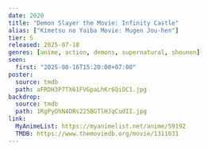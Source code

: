 ```yaml
---
date: 2020
title: "Demon Slayer the Movie: Infinity Castle"
alias: ["Kimetsu no Yaiba Movie: Mugen Jou-hen"]
tier: S
released: 2025-07-18
genres: [anime, action, demons, supernatural, shounen]
seen:
  first: "2025-08-16T15:20:00+07:00"
poster:
  source: tmdb
  path: aFRDH3P7TX61FVGpaLhKr6QiOC1.jpg
backdrop:
  source: tmdb
  path: 1RgPyOhN4DRs225BGTlHJqCudII.jpg
link:
  MyAnimeList: https://myanimelist.net/anime/59192
  TMDB: https://www.themoviedb.org/movie/1311031
---
```

